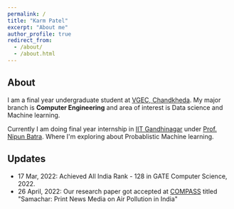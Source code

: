 ```yaml
---
permalink: /
title: "Karm Patel"
excerpt: "About me"
author_profile: true
redirect_from: 
  - /about/
  - /about.html
---
```


## About
I am a final year undergraduate student at [VGEC, Chandkheda](https://www.vgecg.ac.in/). My major branch is **Computer Engineering** and area of interest is Data science and Machine  learning.

Currently I am doing final year internship in [IIT Gandhinagar](https://www.iitgn.ac.in/) under [Prof. Nipun Batra](https://nipunbatra.github.io/). Where I'm exploring about Probablistic Machine learning.

## Updates

- 17 Mar, 2022: Achieved All India Rank - 128 in GATE Computer Science, 2022.
- 26 April, 2022: Our research paper got accepted at [COMPASS](https://compass.acm.org/) titled "Samachar: Print News Media on Air Pollution in India" 